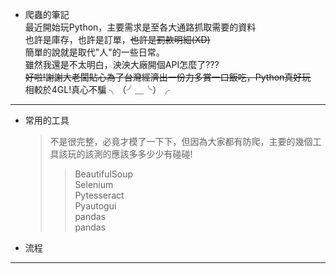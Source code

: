 * 爬蟲的筆記  
最近開始玩Python，主要需求是至各大通路抓取需要的資料  
也許是庫存，也許是訂單，~~也許是罰款明細(XD)~~  
簡單的說就是取代"人"的一些日常。  
雖然我還是不太明白，泱泱大廠開個API怎麼了???   
~~好啦!謝謝大老闆貼心為了台灣經濟出一份力多賞一口飯吃，Python真好玩~~  
相較於4GL!真心不騙 ╮（╯＿╰）╭
---
* 常用的工具
  >不是很完整，必竟才模了一下下，但因為大家都有防爬，主要的幾個工具該玩的該測的應該多多少少有碰碰!
  >>BeautifulSoup  
  >>Selenium  
  >>Pytesseract  
  >>Pyautogui  
  >>pandas  
  >>pandas 

* 流程
---
